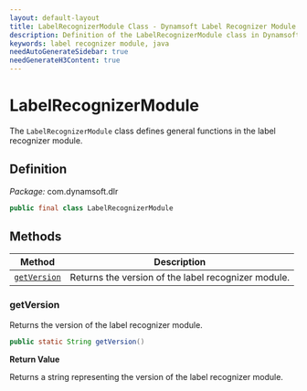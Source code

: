 ```yaml
---
layout: default-layout
title: LabelRecognizerModule Class - Dynamsoft Label Recognizer Module Java Edition API Reference
description: Definition of the LabelRecognizerModule class in Dynamsoft Label Recognizer Module Java Edition.
keywords: label recognizer module, java
needAutoGenerateSidebar: true
needGenerateH3Content: true
---
```


# LabelRecognizerModule

The `LabelRecognizerModule` class defines general functions in the label recognizer module.

## Definition

*Package:* com.dynamsoft.dlr

```java
public final class LabelRecognizerModule
```

## Methods

| Method                     | Description                                        |
| -------------------------- | -------------------------------------------------- |
| [`getVersion`](#getversion)  | Returns the version of the label recognizer module. |

### getVersion

Returns the version of the label recognizer module.

```java
public static String getVersion()
```

**Return Value**

Returns a string representing the version of the label recognizer module.

